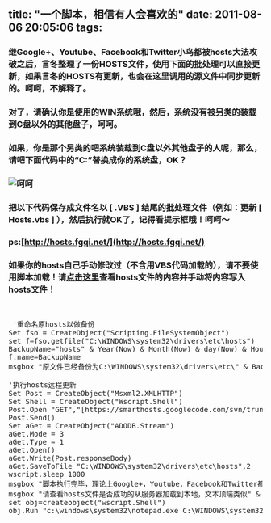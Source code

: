 title: "一个脚本，相信有人会喜欢的"
date: 2011-08-06 20:05:06
tags:
---

<div>

### 继Google+、Youtube、Facebook和Twitter小鸟都被hosts大法攻破之后，言冬整理了一份HOSTS文件，使用下面的批处理可以直接更新，如果言冬的HOSTS有更新，也会在这里调用的源文件中同步更新的。呵呵，不解释了。

### 对了，请确认你是使用的WIN系统哦，然后，系统没有被另类的装载到C盘以外的其他盘子，呵呵。

### 如果，你是那个另类的吧系统装载到C盘以外其他盘子的人呢，那么，请吧下面代码中的“C:”替换成你的系统盘，OK？

### ![](http://img003.photo.21cn.com/photos/game/20080710/s160x120/57B5B4A08A310B52F490A751F986243E.jpg "呵呵")

### 把以下代码保存成文件名以 [ .VBS ] 结尾的批处理文件（例如：更新 [ Hosts.vbs ] ），然后执行就OK了，记得看提示框哦！呵呵～

### 

### ps:[http://hosts.fgqi.net/](http://hosts.fgqi.net/)

### 如果你的hosts自己手动修改过（不含用VBS代码加载的），请不要使用脚本加载！请[点击这里](http://labs.gengu.org/FuckWall/HostsForIPV4/)查看hosts文件的内容并手动将内容写入hosts文件！

&nbsp;</div>
<pre lang="LANGUAGE"> '重命名原hosts以做备份
Set fso = CreateObject("Scripting.FileSystemObject")
set f=fso.getfile("C:\WINDOWS\system32\drivers\etc\hosts")
BackupName="hosts" &amp; Year(Now) &amp; Month(Now) &amp; day(Now) &amp; Hour(Now) &amp; Minute(Now) &amp; Second(Now) &amp; "Backup"
f.name=BackupName
msgbox "原文件已经备份为C:\WINDOWS\system32\drivers\etc\" &amp; BackupName  &amp; chr(13) &amp; chr(13) &amp; "如果脚本执行期间出现问题，可以重命名该文件为hosts以恢复备份。" &amp; chr(13) &amp; chr(13) &amp; "按下确定，继续执行脚本"

'执行hosts远程更新
Set Post = CreateObject("Msxml2.XMLHTTP")
Set Shell = CreateObject("Wscript.Shell")
Post.Open "GET","[https://smarthosts.googlecode.com/svn/trunk/hosts](https://smarthosts.googlecode.com/svn/trunk/hosts)/",0
Post.Send()
Set aGet = CreateObject("ADODB.Stream")
aGet.Mode = 3
aGet.Type = 1
aGet.Open()
aGet.Write(Post.responseBody)
aGet.SaveToFile "C:\WINDOWS\system32\drivers\etc\hosts",2
wscript.sleep 1000
msgbox "脚本执行完毕，理论上Google+，Youtube，Facebook和Twitter都可以浏览了。" &amp; chr(13) &amp; chr(13) &amp; "提示：如果依然无法访问，请使用https加密协议试试看。"
msgbox "请查看hosts文件是否成功的从服务器加载到本地，文本顶端类似" &amp; chr(13) &amp; "# ============================================================" &amp; chr(13) &amp; "#" &amp; chr(13) &amp; "# 加载时间:20110101" &amp; chr(13) &amp; "#" &amp; chr(13) &amp; "# 更新日期:20110101" &amp; chr(13) &amp; "#" &amp; chr(13) &amp; "# ============================================================" &amp; chr(13) &amp; "的文本内容中，若加载日期为今天，那么hosts文件已经成功加载。" &amp; chr(13) &amp; chr(13) &amp; "若没有成功加载，请重命名备份文件为hosts后重新执行本脚本。"
set obj=createobject("wscript.Shell")
obj.Run "c:\windows\system32\notepad.exe C:\WINDOWS\system32\drivers\etc\hosts"</pre>

&nbsp;</p>